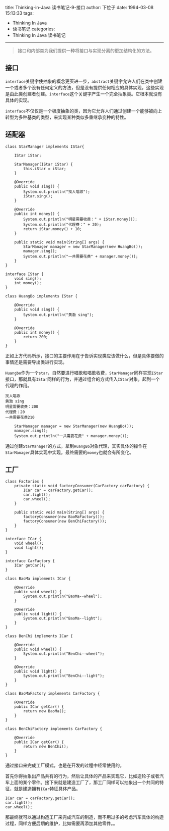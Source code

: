 title: Thinking-in-Java 读书笔记-9-接口
author: 下位子
date: 1994-03-08 15:13:33
tags:
  - Thinking In Java
  - 读书笔记
categories:
  - Thinking In Java 读书笔记
---

> 接口和内部类为我们提供一种将接口与实现分离的更加结构化的方法。

## 接口

`interface`关键字使抽象的概念更买进一步，`abstract`关键字允许人们在类中创建一个或者多个没有任何定义的方法，但是没有提供任何相应的具体实现，这些实现是由此类创建者创建。`interface`这个关键字产生一个完全抽象类。它根本就没有具体的实现。

`interface`不仅仅是一个极度抽象的类，因为它允许人们通过创建一个能够被向上转型为多种基类的类型，来实现某种类似多重继承变种的特性。

## 适配器

```
class StarManager implements IStar{

    IStar iStar;

    StarManager(IStar iStar) {
        this.iStar = iStar;
    }

    @Override
    public void sing() {
        System.out.println("找人唱歌");
        iStar.sing();
    }

    @Override
    public int money() {
        System.out.println("明星需要收费：" + iStar.money());
        System.out.println("代理费：" + 20);
        return iStar.money() + 10;
    }

    public static void main(String[] args) {
        StarManager manager = new StarManager(new HuangBo());
        manager.sing();
        System.out.println("一共需要花费" + manager.money());
    }
}

interface IStar {
    void sing();
    int money();
}

class HuangBo implements IStar {

    @Override
    public void sing() {
        System.out.println("黄渤 sing");
    }

    @Override
    public int money() {
        return 200;
    }
}
```

正如上方代码所示，接口的主要作用在于告诉实现类应该做什么，但是具体要做的事情还是需要导出类进行实现。

`Huangbo`作为一个`star`，自然要进行唱歌和唱歌收费，`StarManager`同样实现`IStar`接口，那就具有`IStar`同样的行为，并通过组合的方式传入`IStar`对象，起到一个代理的作用。

```
找人唱歌
黄渤 sing
明星需要收费：200
代理费：20
一共需要花费210
```

        StarManager manager = new StarManager(new HuangBo());
        manager.sing();
        System.out.println("一共需要花费" + manager.money());
        
通过创建`StarManager`的方式，拿到`HuangBo`对象代理，其实具体的操作在`StarManager`具体实现中实现。最终需要的`money`也就会有所变化。

## 工厂

```
class Factories {
    private static void factoryConsumer(CarFactory carFactory) {
        ICar car = carFactory.getCar();
        car.light();
        car.wheel();
    }

    public static void main(String[] args) {
        factoryConsumer(new BaoMaFactory());
        factoryConsumer(new BenChiFactory());
    }
}

interface ICar {
    void wheel();
    void light();
}

interface CarFactory {
    ICar getCar();
}

class BaoMa implements ICar {

    @Override
    public void wheel() {
        System.out.println("BaoMa--wheel");
    }

    @Override
    public void light() {
        System.out.println("BaoMa--light");
    }
}

class BenChi implements ICar {

    @Override
    public void wheel() {
        System.out.println("BenChi--wheel");
    }

    @Override
    public void light() {
        System.out.println("BenChi--light");
    }
}

class BaoMaFactory implements CarFactory {

    @Override
    public ICar getCar() {
        return new BaoMa();
    }
}

class BenChiFactory implements CarFactory {

    @Override
    public ICar getCar() {
        return new BenChi();
    }
}
```

通过接口来完成工厂模式，也是在开发的过程中经常使用的。

首先你得抽象出产品共有的行为，然后让具体的产品来实现它，比如造轮子或者汽车上面的某个零件。接下来就是建造工厂了，那工厂同样可以抽象出一个共同的特征，就是建造拥有`ICar`特征具体产品。

    ICar car = carFactory.getCar();
    car.light();
    car.wheel();
    
那最终就可以通过构造工厂来完成汽车的制造，而不用过多的考虑汽车具体的构造过程，同样方便后期的维护，比如需要再添加其他零件。。


